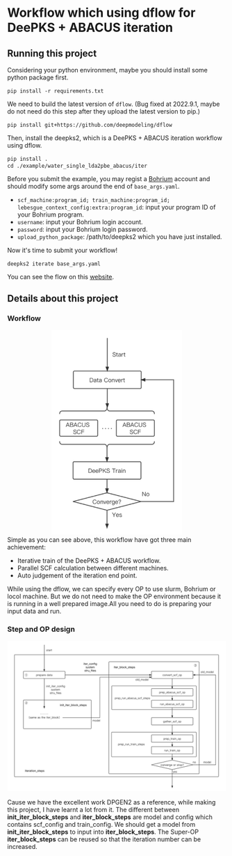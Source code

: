 # Workflow which using dflow for DeePKS + ABACUS iteration

## Running this project
Considering your python environment, maybe you should install some python package first.

```
pip install -r requirements.txt
```
We need to build the latest version of `dflow`.
(Bug fixed at 2022.9.1, maybe do not need do this step after they upload the latest version to pip.)  
```
pip install git+https://github.com/deepmodeling/dflow
```
Then, install the deepks2, which is a DeePKS + ABACUS iteration workflow using dflow.
```
pip install .
cd ./example/water_single_lda2pbe_abacus/iter
```
Before you submit the example, you may regist a [Bohrium](https://bohrium.dp.tech) account and should modify some args around the end of `base_args.yaml`.

- `scf_machine:program_id; train_machine:program_id; lebesgue_context_config:extra:program_id`: input your program ID of your Bohrium program.
- `username`: input your Bohrium login account.
- `password`: input your Bohrium login password.
- `upload_python_package`: /path/to/deepks2 which you have just installed.

Now it's time to submit your workflow!
```
deepks2 iterate base_args.yaml
```
You can see the flow on this [website](http://39.106.93.187:32746).

## Details about this project
### Workflow
<div align=center>
<img src="./image/2022-08-30-15-05-59.png" width="300">
</div>
Simple as you can see above, this workflow have got three main achievement:

- Iterative train of the DeePKS + ABACUS workflow.
- Parallel SCF calculation between different machines.
- Auto judgement of the iteration end point.
  
While using the dflow, we can specify every OP to use slurm, Bohrium or locol machine. But we do not need to make the OP environment because it is running in a well prepared image.All you need to do is preparing your input data and run.

### Step and OP design
<div align=center>
<img src="./image/2022-08-30-17-50-05.png" width="700">
</div>

Cause we have the excellent work DPGEN2 as a reference, while making this project, I have learnt a lot from it.
The different between **init_iter_block_steps** and **iter_block_steps** are model and config which contains scf_config and train_config. We should get a model from **init_iter_block_steps** to input into **iter_block_steps**.
The Super-OP **iter_block_steps** can be reused so that the iteration number can be increased.